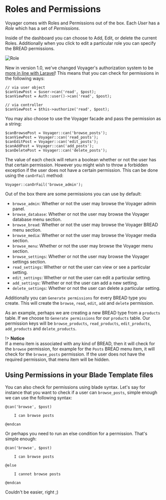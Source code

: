 # Roles and Permissions

Voyager comes with Roles and Permissions out of the box. Each *User* has a *Role* which has a set of *Permissions*.

Inside of the dashboard you can choose to Add, Edit, or delete the current Roles. Additionally when you click to edit a particular role you can specify the BREAD permissions.

![Role](_images/role.png "Role")

New in version 1.0, we've changed Voyager's authorization system to be [more in line with Laravel](https://laravel.com/docs/5.5/authorization#authorizing-actions-using-policies)! This means that you can check for permissions in the following ways:

```
// via user object
$canViewPost = $user->can('read', $post);
$canViewPost = Auth::user()->can('read', $post);

// via controller
$canViewPost = $this->authorize('read', $post);
```

You may also choose to use the Voyager facade and pass the permission as a string:

```
$canBrowsePost = Voyager::can('browse_posts');
$canViewPost = Voyager::can('read_posts');
$canEditPost = Voyager::can('edit_posts');
$canAddPost = Voyager::can('add_posts');
$canDeletePost = Voyager::can('delete_posts');
```

The value of each check will return a boolean whether or not the user has that certain permission. However you might wish to throw a forbidden exception if the user does not have a certain permission. This can be done using the `canOrFail` method:

```
Voyager::canOrFail('browse_admin');
```

Out of the box there are some permissions you can use by default:
- `browse_admin`: Whether or not the user may browse the Voyager admin panel.
- `browse_database`: Whether or not the user may browse the Voyager database menu section.
- `browse_bread`: Whether or not the user may browse the Voyager BREAD menu section.
- `browse_media`: Whether or not the user may browse the Voyager media section.
- `browse_menu`: Whether or not the user may browse the Voyager menu section.
- `browse_settings`: Whether or not the user may browse the Voyager settings section.
- `read_settings`: Whether or not the user can view or see a particular setting.
- `edit_settings`: Whether or not the user can edit a particular setting.
- `add_settings`: Whether or not the user can add a new setting.
- `delete_settings`: Whether or not the user can delete a particular setting.

Additionally you can `Generate permissions` for every BREAD type you create. This will create the `browse`, `read`, `edit`, `add` and `delete` permission.

As an example, perhaps we are creating a new BREAD type from a `products` table. If we choose to `Generate permissions` for our `products` table. Our permission keys will be `browse_products`, `read_products`, `edit_products`, `add_products` and `delete_products`.

!> **Notice**  
If a menu item is associated with any kind of BREAD, then it will check for the `browse` permission, for example for the `Posts` BREAD menu item, it will check for the `browse_posts` permission. If the user does not have the required permission, that menu item will be hidden.

## Using Permissions in your Blade Template files

You can also check for permissions using blade syntax. Let's say for instance that you want to check if a user can `browse_posts`, simple enough we can use the following syntax:

```
@can('browse', $post)

	I can browse posts

@endcan
```

Or perhaps you need to run an else condition for a permission. That's simple enough:

```
@can('browse', $post)

	I can browse posts

@else

	I cannot browse posts

@endcan
```

Couldn't be easier, right ;)
